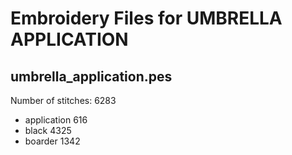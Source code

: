 Embroidery Files for UMBRELLA APPLICATION
=========================================

umbrella_application.pes
------------------------
Number of stitches: 6283
 * application 616
 * black 4325
 * boarder 1342
